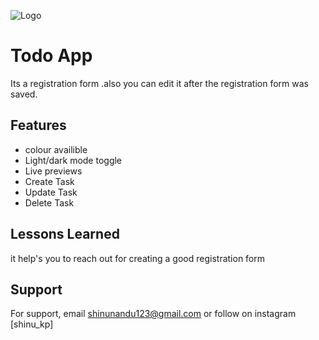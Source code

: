 
![Logo](https://images.ctfassets.net/lzny33ho1g45/O6Ns6DttUzJym7rhGiD36/68646ae82f982ea77bdea3f24eca79bf/best-todo-list-apps-00-hero.jpg?w=1520&fm=jpg&q=30&fit=thumb&h=760)


# Todo App

Its a registration form .also you can edit it after the registration form was saved.


## Features
- colour availible
- Light/dark mode toggle
- Live previews
- Create Task
- Update Task
- Delete Task

## Lessons Learned

it help's you to reach out for creating a good registration form

## Support

For support, email shinunandu123@gmail.com or follow on instagram [shinu_kp]

